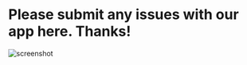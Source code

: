 # Please submit any issues with our app here. Thanks!

![screenshot](https://wikischool.org/_media/explore-screenshot-005.jpg)
